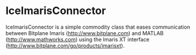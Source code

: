 IceImarisConnector
==================

IceImarisConnector is a simple commodity class that eases communication between Bitplane Imaris (http://www.bitplane.com) and MATLAB (http://www.mathworks.com) using the Imaris XT interface (http://www.bitplane.com/go/products/imarisxt).